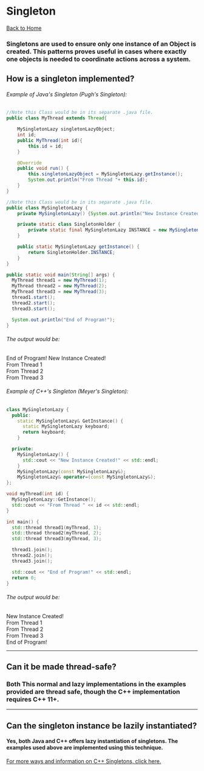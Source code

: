 # Singleton
[Back to Home](README.md)

### Singletons are used to ensure only one instance of an Object is created. This patterns proves useful in cases where exactly one objects is needed to coordinate actions across a system.
## How is a singleton implemented?
###### Example of Java's Singleton (Pugh's Singleton):
```Java
//Note this Class would be in its separate .java file.
public class MyThread extends Thread{

    MySingletonLazy singletonLazyObject;
    int id;
    public MyThread(int id){
        this.id = id;
    }

    @Override
    public void run() {
        this.singletonLazyObject = MySingletonLazy.getInstance();
        System.out.println("From Thread "+ this.id);
    }
}

//Note this Class would be in its separate .java file.
public class MySingletonLazy {
    private MySingletonLazy() {System.out.println("New Instance Created!");}

    private static class SingletonHolder {
        private static final MySingletonLazy INSTANCE = new MySingletonLazy();
    }

    public static MySingletonLazy getInstance() {
        return SingletonHolder.INSTANCE;
    }
}

public static void main(String[] args) {
  MyThread thread1 = new MyThread(1);
  MyThread thread2 = new MyThread(2);
  MyThread thread3 = new MyThread(3);
  thread1.start();
  thread2.start();
  thread3.start();

  System.out.println("End of Program!");
}
```
###### The output would be:
End of Program!
New Instance Created!  
From Thread 1  
From Thread 2  
From Thread 3  


###### Example of C++'s Singleton (Meyer's Singleton):
```C++
class MySingletonLazy {
  public:
    static MySingletonLazy& GetInstance() {
      static MySingletonLazy keyboard;
      return keyboard;
    }

  private:
    MySingletonLazy() {
      std::cout << "New Instance Created!" << std::endl;
    }
    MySingletonLazy(const MySingletonLazy&);
    MySingletonLazy& operator=(const MySingletonLazy&);
};

void myThread(int id) {
  MySingletonLazy::GetInstance();
  std::cout << "From Thread " << id << std::endl;
}

int main() {
  std::thread thread1(myThread, 1);
  std::thread thread2(myThread, 2);
  std::thread thread3(myThread, 3);

  thread1.join();
  thread2.join();
  thread3.join();

  std::cout << "End of Program!" << std::endl;
  return 0;
}
```
###### The output would be:
New Instance Created!   
From Thread 1  
From Thread 2  
From Thread 3  
End of Program!  

---

## Can it be made thread-safe?
### Both This normal and lazy implementations in the examples provided are thread safe, though the C++ implementation requires C++ 11+.

---

## Can the singleton instance be lazily instantiated?
#### Yes, both Java and C++ offers lazy instantiation of singletons. The examples used above are implemented using this technique.




[For more ways and information on C++ Singletons, click here.](http://www.devartplus.com/3-simple-ways-to-create-singleton-in-c/)
